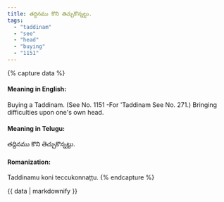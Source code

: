 ```yaml
---
title: తద్దినము కొని తెచ్చుకొన్నట్టు.
tags:
  - "taddinam"
  - "see"
  - "head"
  - "buying"
  - "1151"
---
```


{% capture data %}
#### Meaning in English:
Buying a Taddinam.
(See No. 1151 -For 'Taddinam See No. 271.)
Bringing difficulties upon one's own head.

#### Meaning in Telugu:
తద్దినము కొని తెచ్చుకొన్నట్టు.

#### Romanization:
Taddinamu koni teccukonnaṭṭu.
{% endcapture %}

{{ data | markdownify }}

